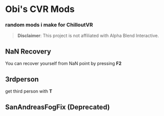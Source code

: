 # Obi's CVR Mods

### random mods i make for ChilloutVR

> **Disclaimer**: This project is not affiliated with Alpha Blend Interactive.

## NaN Recovery
You can recover yourself from NaN point by pressing **F2**


## 3rdperson
get third person with **T**


## SanAndreasFogFix (Deprecated)

